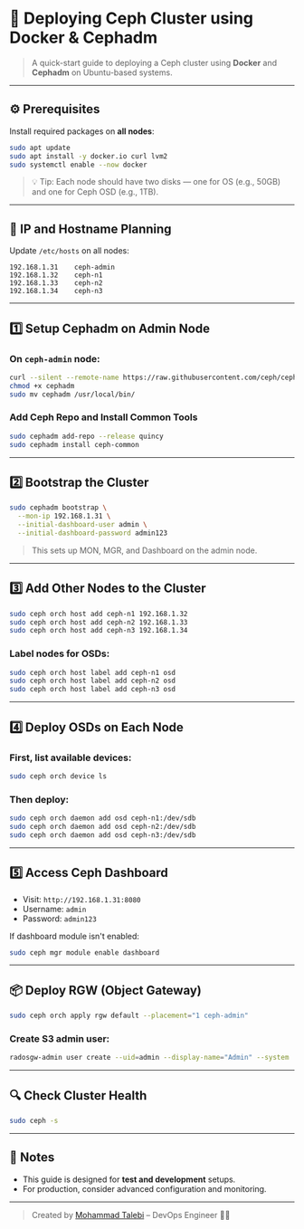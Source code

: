 # 🐳 Deploying Ceph Cluster using Docker & Cephadm

> A quick-start guide to deploying a Ceph cluster using **Docker** and **Cephadm** on Ubuntu-based systems.

---

## ⚙️ Prerequisites
Install required packages on **all nodes**:

```bash
sudo apt update
sudo apt install -y docker.io curl lvm2
sudo systemctl enable --now docker
```

> 💡 Tip: Each node should have two disks — one for OS (e.g., 50GB) and one for Ceph OSD (e.g., 1TB).

---

## 📍 IP and Hostname Planning
Update `/etc/hosts` on all nodes:

```
192.168.1.31    ceph-admin
192.168.1.32    ceph-n1
192.168.1.33    ceph-n2
192.168.1.34    ceph-n3
```

---

## 1️⃣ Setup Cephadm on Admin Node

### On `ceph-admin` node:
```bash
curl --silent --remote-name https://raw.githubusercontent.com/ceph/ceph/main/src/cephadm/cephadm
chmod +x cephadm
sudo mv cephadm /usr/local/bin/
```

### Add Ceph Repo and Install Common Tools
```bash
sudo cephadm add-repo --release quincy
sudo cephadm install ceph-common
```

---

## 2️⃣ Bootstrap the Cluster
```bash
sudo cephadm bootstrap \
  --mon-ip 192.168.1.31 \
  --initial-dashboard-user admin \
  --initial-dashboard-password admin123
```

> This sets up MON, MGR, and Dashboard on the admin node.

---

## 3️⃣ Add Other Nodes to the Cluster
```bash
sudo ceph orch host add ceph-n1 192.168.1.32
sudo ceph orch host add ceph-n2 192.168.1.33
sudo ceph orch host add ceph-n3 192.168.1.34
```

### Label nodes for OSDs:
```bash
sudo ceph orch host label add ceph-n1 osd
sudo ceph orch host label add ceph-n2 osd
sudo ceph orch host label add ceph-n3 osd
```

---

## 4️⃣ Deploy OSDs on Each Node
### First, list available devices:
```bash
sudo ceph orch device ls
```

### Then deploy:
```bash
sudo ceph orch daemon add osd ceph-n1:/dev/sdb
sudo ceph orch daemon add osd ceph-n2:/dev/sdb
sudo ceph orch daemon add osd ceph-n3:/dev/sdb
```

---

## 5️⃣ Access Ceph Dashboard
- Visit: `http://192.168.1.31:8080`
- Username: `admin`
- Password: `admin123`

If dashboard module isn't enabled:
```bash
sudo ceph mgr module enable dashboard
```

---

## 📦 Deploy RGW (Object Gateway)
```bash
sudo ceph orch apply rgw default --placement="1 ceph-admin"
```

### Create S3 admin user:
```bash
radosgw-admin user create --uid=admin --display-name="Admin" --system
```

---

## 🔍 Check Cluster Health
```bash
sudo ceph -s
```

---

## 📌 Notes
- This guide is designed for **test and development** setups.
- For production, consider advanced configuration and monitoring.

---

> Created by [Mohammad Talebi](https://linkedin.com/in/mtlbd) – DevOps Engineer 👨‍💻
